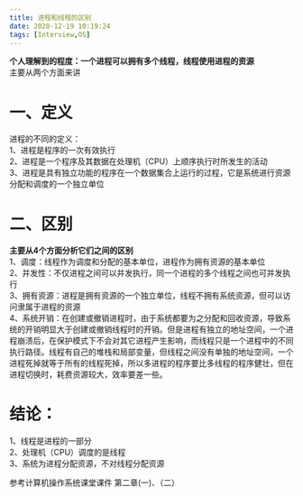 ```yaml
---
title: 进程和线程的区别
date: 2020-12-19 10:19:24
tags: [Interview,OS]
---
```

**个人理解到的程度：一个进程可以拥有多个线程，线程使用进程的资源**  
主要从两个方面来讲
# 一、定义
进程的不同的定义：  
1、进程是程序的一次有效执行  
2、进程是一个程序及其数据在处理机（CPU）上顺序执行时所发生的活动  
3、进程是具有独立功能的程序在一个数据集合上运行的过程，它是系统进行资源分配和调度的一个独立单位  

# 二、区别
**主要从4个方面分析它们之间的区别**  
1、调度：线程作为调度和分配的基本单位，进程作为拥有资源的基本单位  
2、并发性：不仅进程之间可以并发执行，同一个进程的多个线程之间也可并发执行  
3、拥有资源：进程是拥有资源的一个独立单位，线程不拥有系统资源，但可以访问隶属于进程的资源  
4、系统开销：在创建或撤销进程时，由于系统都要为之分配和回收资源，导致系统的开销明显大于创建或撤销线程时的开销。但是进程有独立的地址空间，一个进程崩溃后，在保护模式下不会对其它进程产生影响，而线程只是一个进程中的不同执行路径。线程有自己的堆栈和局部变量，但线程之间没有单独的地址空间，一个进程死掉就等于所有的线程死掉，所以多进程的程序要比多线程的程序健壮，但在进程切换时，耗费资源较大，效率要差一些。  

# 结论：  
1、线程是进程的一部分  
2、处理机（CPU）调度的是线程  
3、系统为进程分配资源，不对线程分配资源  

参考计算机操作系统课堂课件 第二章(一)、（二）
